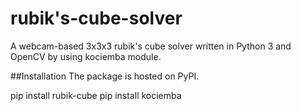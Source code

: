 # rubik's-cube-solver
A webcam-based 3x3x3 rubik's cube solver written in Python 3 and OpenCV by using kociemba module.

##Installation
The package is hosted on PyPI.

pip install rubik-cube
pip install kociemba
